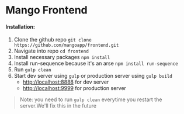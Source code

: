 # Mango Frontend

#### Installation:
1. Clone the github repo `git clone https://github.com/mangoapp/frontend.git`
2. Navigate into repo `cd frontend`
3. Install necessary packages `npm install`
4. Install run-sequence because it's an arse `npm install run-sequence`
5. Run `gulp clean`
6. Start dev server using `gulp` or production server using `gulp build`
	* [http://localhost:8888](http://localhost:8888) for dev server
	* [http://localhost:9999](http://localhost:9999) for production server

> Note: you need to run `gulp clean` everytime you restart the server.We'll fix this in the future
